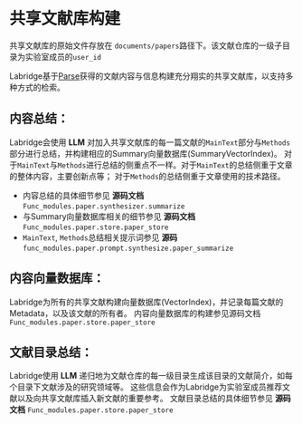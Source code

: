 # 共享文献库构建

共享文献库的原始文件存放在 `documents/papers`路径下。该文献仓库的一级子目录为实验室成员的`user_id`

Labridge基于[Parse](parse.md)获得的文献内容与信息构建充分翔实的共享文献库，以支持多种方式的检索。

## **内容总结**：
Labridge会使用 **LLM** 对加入共享文献库的每一篇文献的`MainText`部分与`Methods`部分进行总结，并构建相应的Summary向量数据库(SummaryVectorIndex)。
对于`MainText`与`Methods`进行总结的侧重点不一样。对于`MainText`的总结侧重于文章的整体内容，主要创新点等；
对于`Methods`的总结侧重于文章使用的技术路径。

- 内容总结的具体细节参见 **源码文档** `Func_modules.paper.synthesizer.summarize`
- 与Summary向量数据库相关的细节参见 **源码文档** `Func_modules.paper.store.paper_store`
- `MainText`, `Methods`总结相关提示词参见 **源码** `func_modules.paper.prompt.synthesize.paper_summarize`

## **内容向量数据库**：
Labridge为所有的共享文献构建向量数据库(VectorIndex)，并记录每篇文献的Metadata，以及该文献的所有者。
内容向量数据库的构建参见源码文档 `Func_modules.paper.store.paper_store`

## **文献目录总结**：
Labridge使用 **LLM** 递归地为文献仓库的每一级目录生成该目录的文献简介，如每个目录下文献涉及的研究领域等。
这些信息会作为Labridge为实验室成员推荐文献以及向共享文献库插入新文献的重要参考。
文献目录总结的具体细节参见 **源码文档** `Func_modules.paper.store.paper_store`
